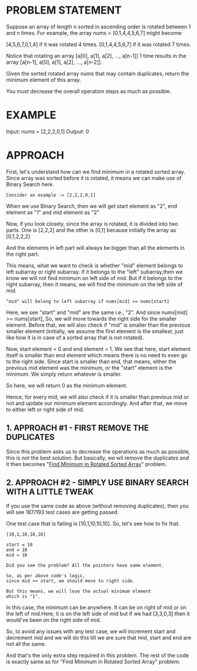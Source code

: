 # PROBLEM STATEMENT

Suppose an array of length n sorted in ascending order is rotated between 1 and n times. For example, the array nums = [0,1,4,4,5,6,7] might become:

[4,5,6,7,0,1,4] if it was rotated 4 times.
[0,1,4,4,5,6,7] if it was rotated 7 times.

Notice that rotating an array [a[0], a[1], a[2], ..., a[n-1]] 1 time results in the array [a[n-1], a[0], a[1], a[2], ..., a[n-2]].

Given the sorted rotated array nums that may contain duplicates, return the minimum element of this array.

You must decrease the overall operation steps as much as possible.

# EXAMPLE

Input: nums = [2,2,2,0,1]
Output: 0


# APPROACH

First, let's understand how can we find minimum in a rotated sorted array. Since array was sorted before it is rotated, it means we can make use of Binary Search here.

    Consider an example -> [2,2,2,0,1]

When we use Binary Search, then we will get start element as "2", end element as "1" and mid element as "2"

Now, if you look closely, since the array is rotated, it is divided into two parts. One is [2,2,2] and the other is [0,1] because initially the array as [0,1,2,2,2]

And the elements in left part will always be bigger than all the elements in the right part. 

This means, what we want to check is whether "mid" element belongs to left subarray or right subarray. if it belongs to the "left" subarray,then we know we will not find minimum on left side of mid. But if it belongs to the right subarray, then it means, we will find the minimum on the left side of mid.

    "mid" will belong to left subarray if nums[mid] >= nums[start]

Here, we see "start" and "mid" are the same i.e., "2". And since nums[mid] >= nums[start], So, we will move towards the right side for the smaller element. Before that, we will also check if "mid" is smaller than the previous smaller element (initially, we assume the first element is the smallest, just like how it is in case of a sorted array that is not rotated).

Now, start element = 0 and end element = 1. We see that here, start element itself is smaller than end element which means there is no need to even go to the right side. Since start is smaller than end, that means, either the previous mid element was the minimum, or the "start" element is the minimum. We simply return whatever is smaller.

So here, we will return 0 as the minimum element.

Hence, for every mid, we will also check if it is smaller than previous mid or not and update our minimum element accordingly. And after that, we move to either left or right side of mid.


## 1. APPROACH #1 - FIRST REMOVE THE DUPLICATES

Since this problem asks us to decrease the operations as much as possible, this is not the best solution. But basically, we wil remove the duplicates and it then becomes "[Find Minimum in Rotated Sorted Array](https://leetcode.com/problems/find-minimum-in-rotated-sorted-array/)" problem.

## 2. APPROACH #2 - SIMPLY USE BINARY SEARCH WITH A LITTLE TWEAK

If you use the same code as above (without removing duplicates), then you will see 187/193 test cases are getting passed. 

One test case that is failing is [10,1,10,10,10]. So, let's see how to fix that.

    [10,1,10,10,10]

    start = 10
    end = 10
    mid = 10

    Did you see the problem? All the pointers have same element.

    So, as per above code's logic, 
    since mid >= start, we should move to right side. 

    But this means, we will lose the actual minimum element 
    which is "1".

In this case, the minimum can be anywhere. It can be on right of mid or on the left of mid.Here, it is on the left side of mid but if we had [3,3,0,3] then it would've been on the right side of mid.

So, to avoid any issues with any test case, we will increment start and decrement mid and we will do this till we are sure that mid, start and end are not all the same.

And  that's the only extra step required in this problem. The rest of the code is exactly same as for "Find Minimum in Rotated Sorted Array" problem.